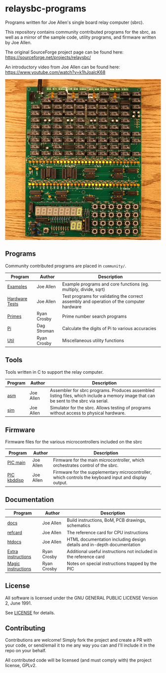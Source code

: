 # relaysbc-programs
Programs written for Joe Allen's single board relay computer (sbrc).

This repository contains community contributed programs for the sbrc, as well as a mirror of the sample code, utility programs, and firmware written by Joe Allen.

The original SourceForge project page can be found here: https://sourceforge.net/projects/relaysbc/

An introductory video from Joe Allen can be found here: https://www.youtube.com/watch?v=k1hJoalcK68

![sbrc image](sbrc.jpg)


## Programs

Community contributed programs are placed in `community/`.

| Program | Author | Description |
| --- | --- | --- |
| [Examples](examples/) | Joe Allen | Example programs and core functions (eg. multiply, divide, sqrt) |
| [Hardware Tests](hardware-tests/) | Joe Allen | Test programs for validating the correct assembly and operation of the computer hardware |
| [Primes](community/primes/) | Ryan Crosby | Prime number search programs |
| [Pi](community/pi/) | Dag Stroman | Calculate the digits of Pi to various accuracies |
| [Util](community/util/) | Ryan Crosby | Miscellaneous utility functions |

## Tools

Tools written in C to support the relay computer.

| Program | Author | Description |
| --- | --- | --- |
| [asm](tools/) | Joe Allen | Assembler for sbrc programs. Produces assembled listing files, which include a memory image that can be sent to the sbrc via serial. |
| [sim](tools/) | Joe Allen | Simulator for the sbrc. Allows testing of programs without access to physical hardware. |

## Firmware

Firmware files for the various microcontrollers included on the sbrc

| Program | Author | Description |
| --- | --- | --- |
| [PIC main](pic/) | Joe Allen | Firmware for the main microcontroller, which orchestrates control of the sbrc. |
| [PIC kbddisp](pic/) | Joe Allen | Firmware for the supplementary microcontroller, which controls the keyboard input and display output. |

## Documentation

| Program | Author | Description |
| --- | --- | --- |
| [docs](docs/) | Joe Allen | Build instructions, BoM, PCB drawings, schematics |
| [refcard](docs/refcard.pdf) | Joe Allen | The reference card for CPU instructions |
| [htdocs](htdocs/) | Joe Allen | HTML documentation including design details and in-depth documentation |
| [Extra instructions](extra-docs/extra-instructions.md) | Ryan Crosby | Additional useful instructions not included in the reference card |
| [Magic instructions](extra-docs/magic-instructions.md) | Ryan Crosby | Notes on special instructions trapped by the PIC |




## License

All software is licensed under the GNU GENERAL PUBLIC LICENSE Version 2, June 1991.

See [LICENSE](LICENSE) for details.

## Contributing

Contributions are welcome! Simply fork the project and create a PR with your code, or send/email it to me any way you can and I'll include it in the repo on your behalf.

All contributed code will be licensed (and must comply with) the project license, GPLv2.